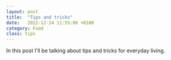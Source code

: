 ```yaml
---
layout: post
title:  "Tips and tricks"
date:   2022-12-24 11:55:06 +0100
category: Food
class: tips 
---
```


In this post I'll be talking about tips and tricks for everyday living.
